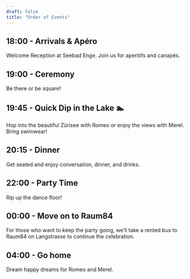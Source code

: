 ```yaml
---
draft: false
title: "Order of Events"
---
```


## 18:00 - Arrivals & Apéro

Welcome Reception at Seebad Enge.
Join us for aperitifs and canapés.

## 19:00 - Ceremony

Be there or be square!

## 19:45 - Quick Dip in the Lake 🏊
Hop into the beautiful Zürisee with Romeo or enjoy the views with Merel.
Bring swimwear!

## 20:15 - Dinner

Get seated and enjoy conversation, dinner, and drinks.

## 22:00 - Party Time

Rip up the dance floor!

## 00:00 - Move on to Raum84

For those who want to keep the party going, we’ll take a rented bus to Raum84 on Langstrasse to continue the celebration.

## 04:00 - Go home

Dream happy dreams for Romeo and Merel.
